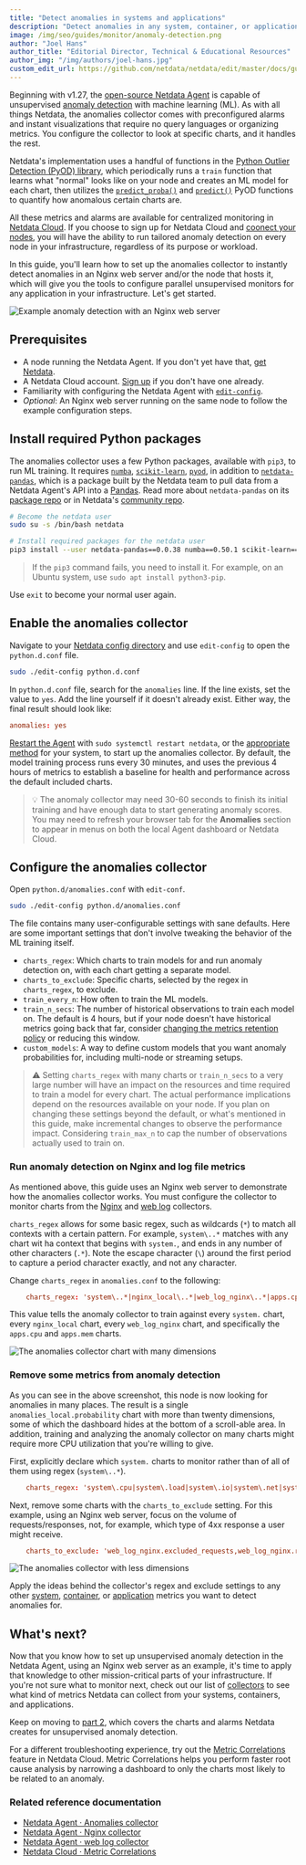 ```yaml
---
title: "Detect anomalies in systems and applications"
description: "Detect anomalies in any system, container, or application in your infrastructure with machine learning and the open-source Netdata Agent."
image: /img/seo/guides/monitor/anomaly-detection.png
author: "Joel Hans"
author_title: "Editorial Director, Technical & Educational Resources"
author_img: "/img/authors/joel-hans.jpg"
custom_edit_url: https://github.com/netdata/netdata/edit/master/docs/guides/monitor/anomaly-detection.md
---
```




Beginning with v1.27, the [open-source Netdata Agent](https://github.com/netdata/netdata) is capable of unsupervised
[anomaly detection](https://en.wikipedia.org/wiki/Anomaly_detection) with machine learning (ML). As with all things
Netdata, the anomalies collector comes with preconfigured alarms and instant visualizations that require no query
languages or organizing metrics. You configure the collector to look at specific charts, and it handles the rest.

Netdata's implementation uses a handful of functions in the [Python Outlier Detection (PyOD)
library](https://github.com/yzhao062/pyod/tree/master), which periodically runs a `train` function that learns what
"normal" looks like on your node and creates an ML model for each chart, then utilizes the
[`predict_proba()`](https://pyod.readthedocs.io/en/latest/api_cc.html#pyod.models.base.BaseDetector.predict_proba) and
[`predict()`](https://pyod.readthedocs.io/en/latest/api_cc.html#pyod.models.base.BaseDetector.predict) PyOD functions to
quantify how anomalous certain charts are.

All these metrics and alarms are available for centralized monitoring in [Netdata Cloud](https://app.netdata.cloud). If
you choose to sign up for Netdata Cloud and [coonect your nodes](/docs/agent/connect-to-cloud), you will have the ability to run
tailored anomaly detection on every node in your infrastructure, regardless of its purpose or workload.

In this guide, you'll learn how to set up the anomalies collector to instantly detect anomalies in an Nginx web server
and/or the node that hosts it, which will give you the tools to configure parallel unsupervised monitors for any
application in your infrastructure. Let's get started.

![Example anomaly detection with an Nginx web
server](https://user-images.githubusercontent.com/1153921/103586700-da5b0a00-4ea2-11eb-944e-46edd3f83e3a.png)

## Prerequisites

- A node running the Netdata Agent. If you don't yet have that, [get Netdata](/docs/get-started).
- A Netdata Cloud account. [Sign up](https://app.netdata.cloud) if you don't have one already.
- Familiarity with configuring the Netdata Agent with [`edit-config`](/docs/configure/nodes).
- _Optional_: An Nginx web server running on the same node to follow the example configuration steps.

## Install required Python packages

The anomalies collector uses a few Python packages, available with `pip3`, to run ML training. It requires
[`numba`](http://numba.pydata.org/), [`scikit-learn`](https://scikit-learn.org/stable/),
[`pyod`](https://pyod.readthedocs.io/en/latest/), in addition to
[`netdata-pandas`](https://github.com/netdata/netdata-pandas), which is a package built by the Netdata team to pull data
from a Netdata Agent's API into a [Pandas](https://pandas.pydata.org/). Read more about `netdata-pandas` on its [package
repo](https://github.com/netdata/netdata-pandas) or in Netdata's [community
repo](https://github.com/netdata/community/tree/main/netdata-agent-api/netdata-pandas).

```bash
# Become the netdata user
sudo su -s /bin/bash netdata

# Install required packages for the netdata user
pip3 install --user netdata-pandas==0.0.38 numba==0.50.1 scikit-learn==0.23.2 pyod==0.8.3
```

> If the `pip3` command fails, you need to install it. For example, on an Ubuntu system, use `sudo apt install
> python3-pip`.

Use `exit` to become your normal user again.

## Enable the anomalies collector

Navigate to your [Netdata config directory](/docs/configure/nodes#the-netdata-config-directory) and use `edit-config`
to open the `python.d.conf` file.

```bash
sudo ./edit-config python.d.conf
```

In `python.d.conf` file, search for the `anomalies` line. If the line exists, set the value to `yes`. Add the line
yourself if it doesn't already exist. Either way, the final result should look like:

```conf
anomalies: yes
```

[Restart the Agent](/docs/configure/start-stop-restart) with `sudo systemctl restart netdata`, or the [appropriate
method](/docs/configure/start-stop-restart) for your system, to start up the anomalies collector. By default, the
model training process runs every 30 minutes, and uses the previous 4 hours of metrics to establish a baseline for
health and performance across the default included charts.

> 💡 The anomaly collector may need 30-60 seconds to finish its initial training and have enough data to start
> generating anomaly scores. You may need to refresh your browser tab for the **Anomalies** section to appear in menus
> on both the local Agent dashboard or Netdata Cloud.

## Configure the anomalies collector

Open `python.d/anomalies.conf` with `edit-conf`.

```bash
sudo ./edit-config python.d/anomalies.conf
```

The file contains many user-configurable settings with sane defaults. Here are some important settings that don't
involve tweaking the behavior of the ML training itself.

- `charts_regex`: Which charts to train models for and run anomaly detection on, with each chart getting a separate
  model.
- `charts_to_exclude`: Specific charts, selected by the regex in `charts_regex`, to exclude.
- `train_every_n`: How often to train the ML models.
- `train_n_secs`: The number of historical observations to train each model on. The default is 4 hours, but if your node
  doesn't have historical metrics going back that far, consider [changing the metrics retention
  policy](/docs/store/change-metrics-storage) or reducing this window.
- `custom_models`: A way to define custom models that you want anomaly probabilities for, including multi-node or
  streaming setups.

> ⚠️ Setting `charts_regex` with many charts or `train_n_secs` to a very large number will have an impact on the
> resources and time required to train a model for every chart. The actual performance implications depend on the
> resources available on your node. If you plan on changing these settings beyond the default, or what's mentioned in
> this guide, make incremental changes to observe the performance impact. Considering `train_max_n` to cap the number of
> observations actually used to train on.

### Run anomaly detection on Nginx and log file metrics

As mentioned above, this guide uses an Nginx web server to demonstrate how the anomalies collector works. You must
configure the collector to monitor charts from the
[Nginx](/docs/agent/collectors/go.d.plugin/modules/nginx) and [web
log](/docs/agent/collectors/go.d.plugin/modules/weblog) collectors.

`charts_regex` allows for some basic regex, such as wildcards (`*`) to match all contexts with a certain pattern. For
example, `system\..*` matches with any chart wit ha context that begins with `system.`, and ends in any number of other
characters (`.*`). Note the escape character (`\`) around the first period to capture a period character exactly, and
not any character.

Change `charts_regex` in `anomalies.conf` to the following:

```conf
    charts_regex: 'system\..*|nginx_local\..*|web_log_nginx\..*|apps.cpu|apps.mem'
```

This value tells the anomaly collector to train against every `system.` chart, every `nginx_local` chart, every
`web_log_nginx` chart, and specifically the `apps.cpu` and `apps.mem` charts.

![The anomalies collector chart with many
dimensions](https://user-images.githubusercontent.com/1153921/102813877-db5e4880-4386-11eb-8040-d7a1d7a476bb.png)

### Remove some metrics from anomaly detection

As you can see in the above screenshot, this node is now looking for anomalies in many places. The result is a single
`anomalies_local.probability` chart with more than twenty dimensions, some of which the dashboard hides at the bottom of
a scroll-able area. In addition, training and analyzing the anomaly collector on many charts might require more CPU
utilization that you're willing to give.

First, explicitly declare which `system.` charts to monitor rather than of all of them using regex (`system\..*`).

```conf
    charts_regex: 'system\.cpu|system\.load|system\.io|system\.net|system\.ram|nginx_local\..*|web_log_nginx\..*|apps.cpu|apps.mem'
```

Next, remove some charts with the `charts_to_exclude` setting. For this example, using an Nginx web server, focus on the
volume of requests/responses, not, for example, which type of 4xx response a user might receive.

```conf
    charts_to_exclude: 'web_log_nginx.excluded_requests,web_log_nginx.responses_by_status_code_class,web_log_nginx.status_code_class_2xx_responses,web_log_nginx.status_code_class_4xx_responses,web_log_nginx.current_poll_uniq_clients,web_log_nginx.requests_by_http_method,web_log_nginx.requests_by_http_version,web_log_nginx.requests_by_ip_proto'
```

![The anomalies collector with less
dimensions](https://user-images.githubusercontent.com/1153921/102820642-d69f9180-4392-11eb-91c5-d3d166d40105.png)

Apply the ideas behind the collector's regex and exclude settings to any other
[system](/docs/collect/system-metrics), [container](/docs/collect/container-metrics), or
[application](/docs/collect/application-metrics) metrics you want to detect anomalies for.

## What's next?

Now that you know how to set up unsupervised anomaly detection in the Netdata Agent, using an Nginx web server as an
example, it's time to apply that knowledge to other mission-critical parts of your infrastructure. If you're not sure
what to monitor next, check out our list of [collectors](/docs/agent/collectors/collectors) to see what kind of metrics Netdata
can collect from your systems, containers, and applications.

Keep on moving to [part 2](/guides/monitor/visualize-monitor-anomalies), which covers the charts and alarms
Netdata creates for unsupervised anomaly detection.

For a different troubleshooting experience, try out the [Metric
Correlations](/docs/cloud/insights/metric-correlations) feature in Netdata Cloud. Metric
Correlations helps you perform faster root cause analysis by narrowing a dashboard to only the charts most likely to be
related to an anomaly.

### Related reference documentation

- [Netdata Agent · Anomalies collector](/docs/agent/collectors/python.d.plugin/anomalies)
- [Netdata Agent · Nginx collector](/docs/agent/collectors/go.d.plugin/modules/nginx)
- [Netdata Agent · web log collector](/docs/agent/collectors/go.d.plugin/modules/weblog)
- [Netdata Cloud · Metric Correlations](/docs/cloud/insights/metric-correlations)


